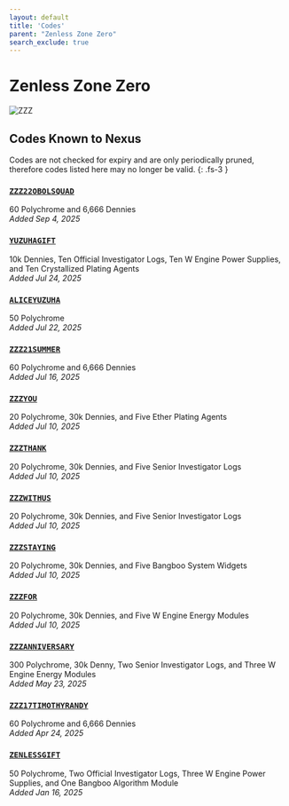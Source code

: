 ```yaml
---
layout: default
title: 'Codes'
parent: "Zenless Zone Zero"
search_exclude: true
---
```


# Zenless Zone Zero

![ZZZ](https://cdn.discordapp.com/emojis/1323743245565427803.png)

## Codes Known to Nexus

Codes are not checked for expiry and are only periodically pruned, therefore codes listed here may no longer be valid.
{: .fs-3 }

### [`ZZZ22OBOLSQUAD`](https://zenless.hoyoverse.com/redemption?code=ZZZ22OBOLSQUAD)

60 Polychrome and 6,666 Dennies<br />*Added Sep 4, 2025*

### [`YUZUHAGIFT`](https://zenless.hoyoverse.com/redemption?code=YUZUHAGIFT)

10k Dennies, Ten Official Investigator Logs, Ten W Engine Power Supplies, and Ten Crystallized Plating Agents<br />*Added Jul 24, 2025*

### [`ALICEYUZUHA`](https://zenless.hoyoverse.com/redemption?code=ALICEYUZUHA)

50 Polychrome<br />*Added Jul 22, 2025*

### [`ZZZ21SUMMER`](https://zenless.hoyoverse.com/redemption?code=ZZZ21SUMMER)

60 Polychrome and 6,666 Dennies<br />*Added Jul 16, 2025*

### [`ZZZYOU`](https://zenless.hoyoverse.com/redemption?code=ZZZYOU)

20 Polychrome, 30k Dennies, and Five Ether Plating Agents<br />*Added Jul 10, 2025*

### [`ZZZTHANK`](https://zenless.hoyoverse.com/redemption?code=ZZZTHANK)

20 Polychrome, 30k Dennies, and Five Senior Investigator Logs<br />*Added Jul 10, 2025*

### [`ZZZWITHUS`](https://zenless.hoyoverse.com/redemption?code=ZZZWITHUS)

20 Polychrome, 30k Dennies, and Five Senior Investigator Logs<br />*Added Jul 10, 2025*

### [`ZZZSTAYING`](https://zenless.hoyoverse.com/redemption?code=ZZZSTAYING)

20 Polychrome, 30k Dennies, and Five Bangboo System Widgets<br />*Added Jul 10, 2025*

### [`ZZZFOR`](https://zenless.hoyoverse.com/redemption?code=ZZZFOR)

20 Polychrome, 30k Dennies, and Five W Engine Energy Modules<br />*Added Jul 10, 2025*

### [`ZZZANNIVERSARY`](https://zenless.hoyoverse.com/redemption?code=ZZZANNIVERSARY)

300 Polychrome, 30k Denny, Two Senior Investigator Logs, and Three W Engine Energy Modules<br />*Added May 23, 2025*

### [`ZZZ17TIMOTHYRANDY`](https://zenless.hoyoverse.com/redemption?code=ZZZ17TIMOTHYRANDY)

60 Polychrome and 6,666 Dennies<br />*Added Apr 24, 2025*

### [`ZENLESSGIFT`](https://zenless.hoyoverse.com/redemption?code=ZENLESSGIFT)

50 Polychrome, Two Official Investigator Logs, Three W Engine Power Supplies, and One Bangboo Algorithm Module<br />*Added Jan 16, 2025*